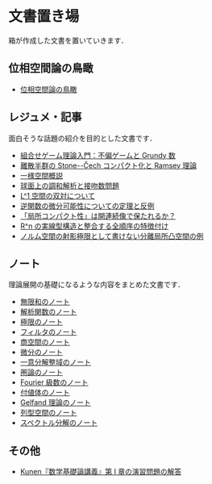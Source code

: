 # 文書置き場

箱が作成した文書を置いていきます．

## 位相空間論の鳥瞰

* [位相空間論の鳥瞰](docs/genetopo.md)

## レジュメ・記事

面白そうな話題の紹介を目的とした文書です．

* [組合せゲーム理論入門：不偏ゲームと Grundy 数](docs/cgt.md)
* [離散半群の Stone--Čech コンパクト化と Ramsey 理論](docs/hindman.md)
* [一様空間概説](docs/uniform-intro.md)
* [球面上の調和解析と接吻数問題](docs/kissing-number.md)
* [L^1 空間の双対について](docs/dual-of-l1.md)
* [逆関数の微分可能性についての定理と反例](docs/invfunc.md)
* [「局所コンパクト性」は開連続像で保たれるか？](docs/loccpt.md)
* [R^n の実線型構造と整合する全順序の特徴付け](docs/total-order-on-rn.md)
* [ノルム空間の射影極限として書けない分離局所凸空間の例](docs/lcs-not-projlim.md)

## ノート

理論展開の基礎になるような内容をまとめた文書です．

* [無限和のノート](docs/infinite-sum.md)
* [解析関数のノート](docs/analytic-function.md)
* [極限のノート](docs/limit.md)
* [フィルタのノート](docs/filter.md)
* [商空間のノート](docs/quotient-space.md)
* [微分のノート](docs/differentiation.md)
* [一意分解整域のノート](docs/ufd.md)
* [圏論のノート](docs/category.md)
* [Fourier 級数のノート](docs/fourier-series.md)
* [付値体のノート](docs/valued-field.md)
* [Gelfand 理論のノート](docs/gelfand.md)
* [列型空間のノート](docs/sequential-space.md)
* [スペクトル分解のノート](docs/spectral-decomposition.md)

## その他

* [Kunen『数学基礎論講義』第 I 章の演習問題の解答](docs/kunen-foundations-answer.md)
